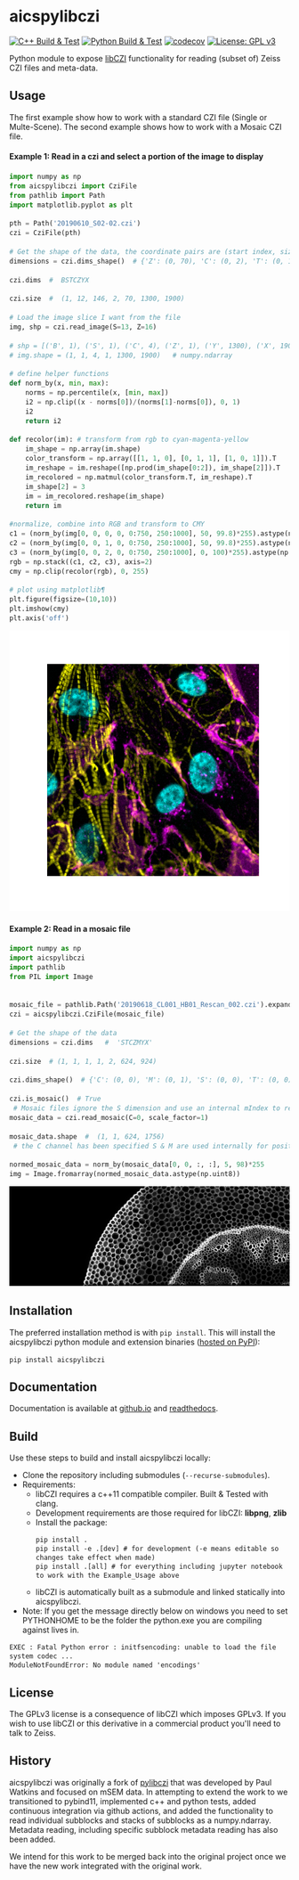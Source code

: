 # aicspylibczi
[![C++ Build & Test](https://github.com/AllenCellModeling/aicspylibczi/workflows/C%2B%2B%20Master%20Build/badge.svg)](https://github.com/AllenCellModeling/aicspylibczi/actions)
[![Python Build & Test](https://github.com/AllenCellModeling/aicspylibczi/workflows/Python%20Master%20Build/badge.svg)](https://github.com/AllenCellModeling/aicspylibczi/actions)
[![codecov](https://codecov.io/gh/AllenCellModeling/aicspylibczi/branch/feature/pybind11/graph/badge.svg)](https://codecov.io/gh/AllenCellModeling/aicspylibczi)
[![License: GPL v3](https://img.shields.io/badge/License-GPLv3-blue.svg)](https://www.gnu.org/licenses/gpl-3.0)


Python module to expose [libCZI](https://github.com/zeiss-microscopy/libCZI) functionality for reading (subset of) Zeiss CZI files and meta-data.

## Usage

The first example show how to work with a standard CZI file (Single or Multe-Scene). The second example shows how to work with a Mosaic CZI file.

#### Example 1:  Read in a czi and select a portion of the image to display
```python
import numpy as np
from aicspylibczi import CziFile
from pathlib import Path
import matplotlib.pyplot as plt

pth = Path('20190610_S02-02.czi')
czi = CziFile(pth)

# Get the shape of the data, the coordinate pairs are (start index, size)
dimensions = czi.dims_shape()  # {'Z': (0, 70), 'C': (0, 2), 'T': (0, 146), 'S': (0, 12), 'B': (0, 1)}

czi.dims  #  BSTCZYX

czi.size  #  (1, 12, 146, 2, 70, 1300, 1900) 

# Load the image slice I want from the file
img, shp = czi.read_image(S=13, Z=16)

# shp = [('B', 1), ('S', 1), ('C', 4), ('Z', 1), ('Y', 1300), ('X', 1900)]  # List[(Dimension, size), ...] 
# img.shape = (1, 1, 4, 1, 1300, 1900)   # numpy.ndarray

# define helper functions
def norm_by(x, min, max):
    norms = np.percentile(x, [min, max])
    i2 = np.clip((x - norms[0])/(norms[1]-norms[0]), 0, 1)
    i2
    return i2

def recolor(im): # transform from rgb to cyan-magenta-yellow
    im_shape = np.array(im.shape)
    color_transform = np.array([[1, 1, 0], [0, 1, 1], [1, 0, 1]]).T
    im_reshape = im.reshape([np.prod(im_shape[0:2]), im_shape[2]]).T
    im_recolored = np.matmul(color_transform.T, im_reshape).T
    im_shape[2] = 3
    im = im_recolored.reshape(im_shape)
    return im

#normalize, combine into RGB and transform to CMY
c1 = (norm_by(img[0, 0, 0, 0, 0:750, 250:1000], 50, 99.8)*255).astype(np.uint8)
c2 = (norm_by(img[0, 0, 1, 0, 0:750, 250:1000], 50, 99.8)*255).astype(np.uint8)
c3 = (norm_by(img[0, 0, 2, 0, 0:750, 250:1000], 0, 100)*255).astype(np.uint8)
rgb = np.stack((c1, c2, c3), axis=2)
cmy = np.clip(recolor(rgb), 0, 255)

# plot using matplotlib¶
plt.figure(figsize=(10,10))
plt.imshow(cmy)
plt.axis('off')
```
![Cardio Image](images/cardio.png)

#### Example 2:  Read in a mosaic file 
```python
import numpy as np
import aicspylibczi
import pathlib
from PIL import Image


mosaic_file = pathlib.Path('20190618_CL001_HB01_Rescan_002.czi').expanduser()
czi = aicspylibczi.CziFile(mosaic_file)

# Get the shape of the data
dimensions = czi.dims   #  'STCZMYX'

czi.size  # (1, 1, 1, 1, 2, 624, 924)

czi.dims_shape()  # {'C': (0, 0), 'M': (0, 1), 'S': (0, 0), 'T': (0, 0), 'X': (0, 923), 'Y': (0, 623), 'Z': (0, 0)}

czi.is_mosaic()  # True 
 # Mosaic files ignore the S dimension and use an internal mIndex to reconstruct, the scale factor allows one to generate a manageable image
mosaic_data = czi.read_mosaic(C=0, scale_factor=1) 

mosaic_data.shape  #  (1, 1, 624, 1756)
 # the C channel has been specified S & M are used internally for position so this is (T, Z, Y, X)

normed_mosaic_data = norm_by(mosaic_data[0, 0, :, :], 5, 98)*255
img = Image.fromarray(normed_mosaic_data.astype(np.uint8))
```
![Mosaic Image](images/mosaic.png)

## Installation

The preferred installation method is with `pip install`.
This will install the aicspylibczi python module and extension binaries ([hosted on PyPI](https://pypi.org/project/aicspylibczi/)):

`
pip install aicspylibczi
`

## Documentation

Documentation is available at 
[github.io](https://allencellmodeling.github.io/aicspylibczi) and 
[readthedocs](https://aicspylibczi.readthedocs.io/en/latest/index.html). 

## Build

Use these steps to build and install aicspylibczi locally:

* Clone the repository including submodules (`--recurse-submodules`).
* Requirements:
  * libCZI requires a c++11 compatible compiler. Built & Tested with clang.
  * Development requirements are those required for libCZI: **libpng**, **zlib**
  * Install the package:
    ```
    pip install .
    pip install -e .[dev] # for development (-e means editable so changes take effect when made)
    pip install .[all] # for everything including jupyter notebook to work with the Example_Usage above
    ```
  * libCZI is automatically built as a submodule and linked statically into aicspylibczi.
* Note: If you get the message directly below on windows you need to set PYTHONHOME to be the folder the python.exe you are compiling against lives in.
 ```
EXEC : Fatal Python error : initfsencoding: unable to load the file system codec ... 
ModuleNotFoundError: No module named 'encodings'
``` 

## License

The GPLv3 license is a consequence of libCZI which imposes GPLv3. If you wish to use libCZI or this derivative in
a commercial product you'll need to talk to Zeiss.

## History

aicspylibczi was originally a fork of [pylibczi](https:://github.com/elhuhdron/pylibczi) that was developed by 
Paul Watkins and focused on mSEM data. In attempting to extend the work to we transitioned 
to pybind11, implemented c++ and python tests, added continuous integration via github actions, 
and added the functionality to read individual subblocks and stacks of subblocks as a numpy.ndarray. 
Metadata reading, including specific subblock metadata reading has also been added.  

We intend for this work to be merged back into the original project once we have the new work integrated with
the original work.

